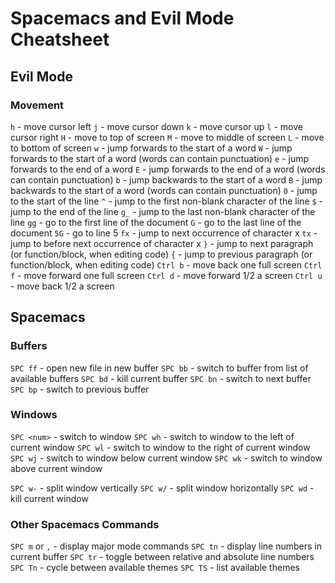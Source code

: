 # Spacemacs and Evil Mode Cheatsheet
## Evil Mode
### Movement
`h` - move cursor left
`j` - move cursor down
`k` - move cursor up
`l` - move cursor right
`H` - move to top of screen
`M` - move to middle of screen
`L` - move to bottom of screen
`w` - jump forwards to the start of a word
`W` - jump forwards to the start of a word (words can contain punctuation)
`e` - jump forwards to the end of a word
`E` - jump forwards to the end of a word (words can contain punctuation)
`b` - jump backwards to the start of a word
`B` - jump backwards to the start of a word (words can contain punctuation)
`0` - jump to the start of the line
`^` - jump to the first non-blank character of the line
`$` - jump to the end of the line
`g_` - jump to the last non-blank character of the line
`gg` - go to the first line of the document
`G` - go to the last line of the document
`5G` - go to line 5
`fx` - jump to next occurrence of character x
`tx` - jump to before next occurrence of character x
`}` - jump to next paragraph (or function/block, when editing code)
`{` - jump to previous paragraph (or function/block, when editing code)
`Ctrl b` - move back one full screen
`Ctrl f` - move forward one full screen
`Ctrl d` - move forward 1/2 a screen
`Ctrl u` - move back 1/2 a screen

## Spacemacs
### Buffers
`SPC ff` - open new file in new buffer
`SPC bb` - switch to buffer from list of available buffers
`SPC bd` - kill current buffer
`SPC bn` - switch to next buffer
`SPC bp` - switch to previous buffer
### Windows
`SPC <num>` - switch to window <num>
`SPC wh` - switch to window to the left of current window
`SPC wl` - switch to window to the right of current window
`SPC wj` - switch to window below current window
`SPC wk` - switch to window above current window

`SPC w-` - split window vertically
`SPC w/` - split window horizontally
`SPC wd` - kill current window
### Other Spacemacs Commands
`SPC m` or `,` - display major mode commands
`SPC tn` - display line numbers in current buffer
`SPC tr` - toggle between relative and absolute line numbers
`SPC Tn` - cycle between available themes
`SPC TS` - list available themes
